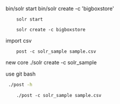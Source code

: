 

bin/solr start
bin/solr create -c 'bigboxstore'

```
	solr start
```

```
	solr create -c bigboxstore
```

import csv 

```
	post -c solr_sample sample.csv 
```

 new core
./solr create -c solr_sample


use git bash 
```bash 
 ./post -h
```

```
	./post -c solr_sample sample.csv 
```